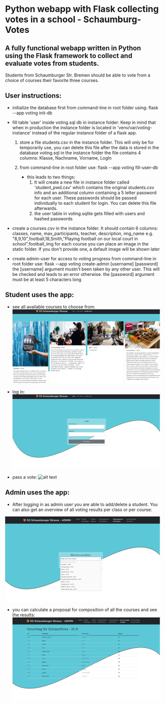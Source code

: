 # Python webapp with Flask collecting votes in a school - Schaumburg-Votes

## A fully functional webapp written in Python using the Flask framework to collect and evaluate votes from students.

Students from Schaumburger Str. Bremen should be able to vote from a choice of courses their favorite three courses.

## User instructions:

- initialize the database first from command-line in root folder using:
  flask --app voting init-db

- fill table 'user' inside voting.sql db in instance folder:
  Keep in mind that when in production the instance folder is located in 'venv/var/voting-instance' instead of the regular instance folder of a flask app.

  1. store a file students.csv in the instance folder.
     This will only be for temporarily use, you can delete this file after the data is stored in the database voting.sql in the instance folder
     the file contains 4 columns:
     Klasse, Nachname, Vorname, LogIn
  2. from command-line in root folder use:
     flask --app voting fill-user-db

     - this leads to two things:
       1. It will create a new file in instance folder called 'student_pwd.csv' which contains the original students.csv info and an additional column containing a 5 letter password for each user.
          These passwords should be passed individually to each student for login.
          You can delete this file afterwards.
       2. the user table in voting.sqlite gets filled with users and hashed passwords

- create a courses.csv in the instance folder.
  It should contain 6 columns:
  classes, name, max_participants, teacher, description, img_name
  e.g. "8,9,10",football,18,Smith,"Playing football on our local court in school",football_img
  for each course you can place an image in the static folder.
  If you don't provide one, a default image will be shown later

- create admin-user for access to voting progress
  from command-line in root folder use:
  flask --app voting create-admin [username] [password]
  the [username] argument mustn't been taken by any other user. This will be checked and leads to an error otherwise.
  the [password] argument must be at least 5 characters long

## Student uses the app:

- see all available courses to choose from:
  ![alt text](https://github.com/Zwennsch/schaumburg-votes/blob/main/pics/courses.png)

- log in:
  ![alt text](https://github.com/Zwennsch/schaumburg-votes/blob/main/pics/login.png)

- pass a vote:
  ![alt text](https://github.com/Zwennsch/schaumburg-votes/blob/main/pics/user-vote.png)


## Admin uses the app:

- After logging in as admin user you are able to add/delete a student. You can also get an overview of all voting results per class or per course:

![alt text](https://github.com/Zwennsch/schaumburg-votes/blob/main/pics/admin_show_proposal.png)

- you can calculate a proposal for composition of all the courses and see the results:
![alt text](https://github.com/Zwennsch/schaumburg-votes/blob/main/pics/admin_view_proposal.png)